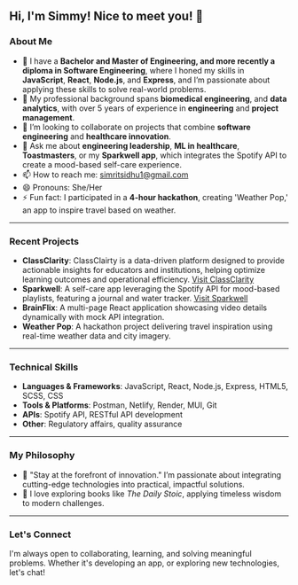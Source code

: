 ## Hi, I'm Simmy! Nice to meet you! 👋

### About Me
- 🔭 I have a **Bachelor and Master of Engineering, and more recently a diploma in Software Engineering**, where I honed my skills in **JavaScript**, **React**, **Node.js**, and **Express**, and I’m passionate about applying these skills to solve real-world problems.  
- 💼 My professional background spans **biomedical engineering**, and **data analytics**, with over 5 years of experience in **engineering** and **project management**.  
- 👯 I’m looking to collaborate on projects that combine **software engineering** and **healthcare innovation**.  
- 💬 Ask me about **engineering leadership**, **ML in healthcare**, **Toastmasters**, or my **Sparkwell app**, which integrates the Spotify API to create a mood-based self-care experience.  
- 📫 How to reach me: simritsidhu1@gmail.com
- 😄 Pronouns: She/Her  
- ⚡ Fun fact: I participated in a **4-hour hackathon**, creating 'Weather Pop,' an app to inspire travel based on weather.  

---

### Recent Projects
- **ClassClarity**: ClassClairty is a data-driven platform designed to provide actionable insights for educators and institutions, helping optimize learning outcomes and operational efficiency. [Visit ClassClarity](https://classclarity.netlify.app/)
- **Sparkwell**: A self-care app leveraging the Spotify API for mood-based playlists, featuring a journal and water tracker. [Visit Sparkwell](https://sparkwell.netlify.app)
- **BrainFlix**: A multi-page React application showcasing video details dynamically with mock API integration.
- **Weather Pop**: A hackathon project delivering travel inspiration using real-time weather data and city imagery.

---

### Technical Skills
- **Languages & Frameworks**: JavaScript, React, Node.js, Express, HTML5, SCSS, CSS  
- **Tools & Platforms**: Postman, Netlify, Render, MUI, Git  
- **APIs**: Spotify API, RESTful API development  
- **Other**: Regulatory affairs, quality assurance 

---

### My Philosophy
- 🌟 "Stay at the forefront of innovation." I’m passionate about integrating cutting-edge technologies into practical, impactful solutions.  
- 📖 I love exploring books like *The Daily Stoic*, applying timeless wisdom to modern challenges.  

---

### Let's Connect
I'm always open to collaborating, learning, and solving meaningful problems. Whether it's developing an app, or exploring new technologies, let's chat!  
